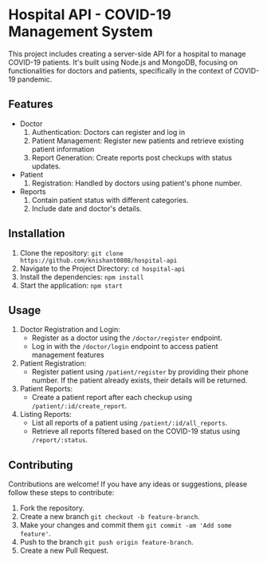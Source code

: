 # Hospital API - COVID-19 Management System

This project includes creating a server-side API for a hospital to manage COVID-19 patients. It's built using Node.js and MongoDB, focusing on functionalities for doctors and patients, specifically in the context of COVID-19 pandemic.

## Features

- Doctor
    1. Authentication: Doctors can register and log in
    2. Patient Management: Register new patients and retrieve existing patient information
    3. Report Generation: Create reports post checkups with status updates.
- Patient
    1. Registration: Handled by doctors using patient's phone number.
- Reports
    1. Contain patient status with different categories.
    2. Include date and doctor's details.

## Installation

1. Clone the repository: `git clone https://github.com/knishant0808/hospital-api`
2. Navigate to the Project Directory: `cd hospital-api`
3. Install the dependencies: `npm install`
4. Start the application: `npm start`

## Usage

1. Doctor Registration and Login:
    - Register as a doctor using the `/doctor/register` endpoint.
    - Log in with the `/doctor/login` endpoint to access patient management features
2. Patient Registration:
    - Register patient using `/patient/register` by providing their phone number. If the patient already exists, their details will be returned.
3. Patient Reports:
    - Create a patient report after each checkup using `/patient/:id/create_report`.
4. Listing Reports:
    - List all reports of a patient using `/patient/:id/all_reports`.
    - Retrieve all reports filtered based on the COVID-19 status using `/report/:status`.

## Contributing

Contributions are welcome! If you have any ideas or suggestions, please follow these steps to contribute:
1. Fork the repository.
2. Create a new branch `git checkout -b feature-branch`.
3. Make your changes and commit them `git commit -am 'Add some feature'`.
4. Push to the branch `git push origin feature-branch`.
4. Create a new Pull Request.
 
